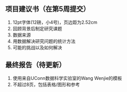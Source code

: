 ## 项目建议书（在第5周提交）
1. 12pt字体(12磅，小4号)，页边距为2.52cm
2. 回顾背景后制定研究课题
3. 数据来源
4. 用数据解决研究问题的统计方法
5. 可能的挑战以及如何解决

## 最终报告（待更新）
1. 使用来自UConn数据科学实验室的Wang Wenjie的模板
2. 不超过8页，包括表格/图形和参考
